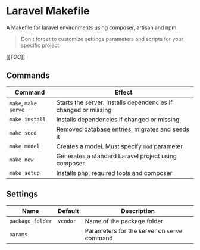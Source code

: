 # Laravel Makefile

A Makefile for laravel environments using composer, artisan and npm.

> Don't forget to customize settings parameters and scripts for your specific project.

[[_TOC_]]

## Commands

|Command|Effect|
|---|---|
|`make`, `make serve`|Starts the server. Installs dependencies if changed or missing|
|`make install`|Installs dependencies if changed or missing|
|`make seed`|Removed database entries, migrates and seeds it|
|`make model`|Creates a model. Must specify `mod` parameter|
|`make new`|Generates a standard Laravel project using composer|
|`make setup`|Installs php, required tools and composer|

## Settings

|Name|Default|Description|
|---|---|---|
|`package_folder`|`vendor`|Name of the package folder|
|`params`||Parameters for the server on `serve` command|
